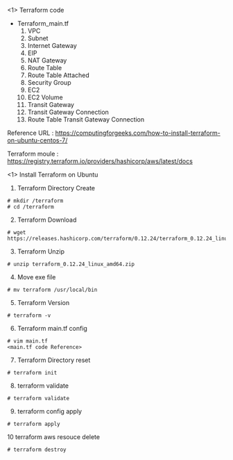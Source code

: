 <1> Terraform code
- Terraform_main.tf
  1) VPC
  2) Subnet
  3) Internet Gateway
  4) EIP
  5) NAT Gateway
  6) Route Table
  7) Route Table Attached
  8) Security Group
  9) EC2
  10) EC2 Volume
  11) Transit Gateway
  12) Transit Gateway Connection
  13) Route Table Transit Gateway Connection
  
Reference URL : https://computingforgeeks.com/how-to-install-terraform-on-ubuntu-centos-7/

Terraform moule : https://registry.terraform.io/providers/hashicorp/aws/latest/docs

<1> Install Terraform on Ubuntu
  1) Terraform Directory Create
  
    # mkdir /terraform
    # cd /terraform
    
  2) Terraform Download
  
    # wget  https://releases.hashicorp.com/terraform/0.12.24/terraform_0.12.24_linux_amd64.zip

  3) Terraform Unzip
  
    # unzip terraform_0.12.24_linux_amd64.zip
    
  4) Move exe file
  
    # mv terraform /usr/local/bin
    
  5) Terraform Version
  
    # terraform -v
    
  6) Terraform main.tf config
  
    # vim main.tf
    <main.tf code Reference>
    
  7) Terraform Directory reset
  
    # terraform init
    
  8) terraform validate
  
    # terraform validate
    
  9) terraform config apply
  
    # terraform apply
    
  10 terraform aws resouce delete
  
    # terraform destroy
    
    
